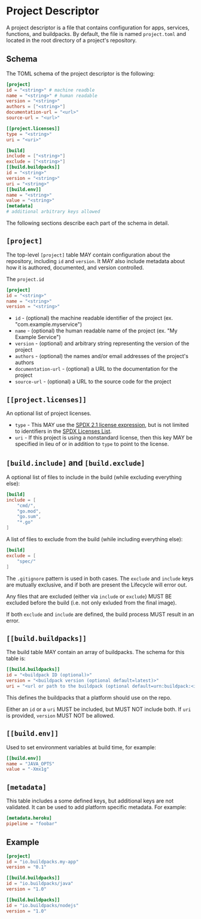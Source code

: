 # Project Descriptor

A project descriptor is a file that contains configuration for apps, services, functions, and buildpacks. By default, the file is named `project.toml` and located in the root directory of a project's repository.

## Schema

The TOML schema of the project descriptor is the following:

```toml
[project]
id = "<string>" # machine readble
name = "<string>" # human readable
version = "<string>"
authors = ["<string>"]
documentation-url = "<url>"
source-url = "<url>"

[[project.licenses]]
type = "<string>"
uri = "<uri>"

[build]
include = ["<string>"]
exclude = ["<string>"]
[[build.buildpacks]]
id = "<string>"
version = "<string>"
uri = "<string>"
[[build.env]]
name = "<string>"
value = "<string>"
[metadata]
# additional arbitrary keys allowed
```

The following sections describe each part of the schema in detail.

## `[project]`

The top-level `[project]` table MAY contain configuration about the repository, including `id` and `version`. It MAY also include metadata about how it is authored, documented, and version controlled.

The `project.id`

```toml
[project]
id = "<string>"
name = "<string>"
version = "<string>"
```

* `id` - (optional) the machine readable identifier of the project (ex. "com.example.myservice")
* `name` - (optional) the human readable name of the project (ex. "My Example Service")
* `version` - (optional) and arbitrary string representing the version of the project
* `authors` - (optional) the names and/or email addresses of the project's authors
* `documentation-url` - (optional) a URL to the documentation for the project
* `source-url` - (optional) a URL to the source code for the project

## `[[project.licenses]]`

An optional list of project licenses.

* `type` - This MAY use the [SPDX 2.1 license expression](https://spdx.org/spdx-specification-21-web-version), but is not limited to identifiers in the [SPDX Licenses List](https://spdx.org/licenses/).
* `uri` - If this project is using a nonstandard license, then this key MAY be specified in lieu of or in addition to `type` to point to the license.

## `[build.include]` and `[build.exclude]`

A optional list of files to include in the build (while excluding everything else):

```toml
[build]
include = [
    "cmd/",
    "go.mod",
    "go.sum",
    "*.go"
]
```

A list of files to exclude from the build (while including everything else):

```toml
[build]
exclude = [
    "spec/"
]
```

The `.gitignore` pattern is used in both cases. The `exclude` and `include` keys are mutually exclusive, and if both are present the Lifecycle will error out.

Any files that are excluded (either via `include` or `exclude`) MUST BE excluded before the build (i.e. not only exluded from the final image).

If both `exclude` and `include` are defined, the build process MUST result in an error.

## `[[build.buildpacks]]`

The build table MAY contain an array of buildpacks. The schema for this table is:

```toml
[[build.buildpacks]]
id = "<buildpack ID (optional)>"
version = "<buildpack version (optional default=latest)>"
uri = "<url or path to the buildpack (optional default=urn:buildpack:<id>)"
```

This defines the buildpacks that a platform should use on the repo.

Either an `id` or a `uri` MUST be included, but MUST NOT include both. If `uri` is provided, `version` MUST NOT be allowed.

## `[[build.env]]`

Used to set environment variables at build time, for example:

```toml
[[build.env]]
name = "JAVA_OPTS"
value = "-Xmx1g"
```

## `[metadata]`

This table includes a some defined keys, but additional keys are not validated. It can be used to add platform specific metadata. For example:

```toml
[metadata.heroku]
pipeline = "foobar"
```

## Example

```toml
[project]
id = "io.buildpacks.my-app"
version = "0.1"

[[build.buildpacks]]
id = "io.buildpacks/java"
version = "1.0"

[[build.buildpacks]]
id = "io.buildpacks/nodejs"
version = "1.0"
```